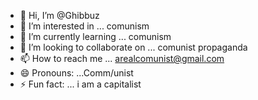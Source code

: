 - 👋 Hi, I’m @Ghibbuz
- 👀 I’m interested in ... comunism
- 🌱 I’m currently learning ... comunism
- 💞️ I’m looking to collaborate on ... comunist propaganda
- 📫 How to reach me ... arealcomunist@gmail.com
- 😄 Pronouns: ...Comm/unist
- ⚡ Fun fact: ... i am a capitalist

<!---
Ghibbuz/Ghibbuz is a ✨ special ✨ repository because its `README.md` (this file) appears on your GitHub profile.
You can click the Preview link to take a look at your changes.
--->
